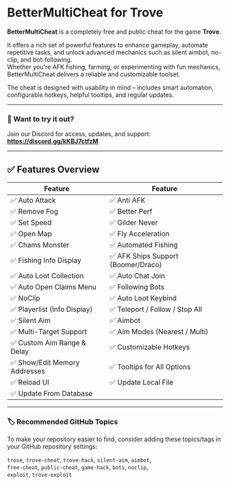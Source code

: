 # BetterMultiCheat for Trove

**BetterMultiCheat** is a completely free and public cheat for the game **Trove**.

It offers a rich set of powerful features to enhance gameplay, automate repetitive tasks, and unlock advanced mechanics such as silent aimbot, no-clip, and bot-following.  
Whether you're AFK fishing, farming, or experimenting with fun mechanics, BetterMultiCheat delivers a reliable and customizable toolset.

The cheat is designed with usability in mind – includes smart automation, configurable hotkeys, helpful tooltips, and regular updates.

---

### 🔗 Want to try it out?
Join our Discord for access, updates, and support:  
**https://discord.gg/kKBJ7ctfzM**

---

## ✅ Features Overview

| Feature                           | Feature                            |
|-----------------------------------|-------------------------------------|
| ✅ Auto Attack                    | ✅ Anti AFK                         |
| ✅ Remove Fog                    | ✅ Better Perf                      |
| ✅ Set Speed                     | ✅ Gilder Never                     |
| ✅ Open Map                      | ✅ Fly Acceleration                 |
| ✅ Chams Monster                 | ✅ Automated Fishing                |
| ✅ Fishing Info Display          | ✅ AFK Ships Support (Boomer/Draco)|
| ✅ Auto Loot Collection          | ✅ Auto Chat Join                   |
| ✅ Auto Open Claims Menu         | ✅ Following Bots                   |
| ✅ NoClip                        | ✅ Auto Loot Keybind                |
| ✅ Playerlist (Info Display)     | ✅ Teleport / Follow / Stop All     |
| ✅ Silent Aim                    | ✅ Aimbot                            |
| ✅ Multi-Target Support          | ✅ Aim Modes (Nearest / Multi)      |
| ✅ Custom Aim Range & Delay      | ✅ Customizable Hotkeys             |
| ✅ Show/Edit Memory Addresses    | ✅ Tooltips for All Options         |
| ✅ Reload UI                     | ✅ Update Local File                |
| ✅ Update From Database          |                                     |

---

### 🏷 Recommended GitHub Topics

To make your repository easier to find, consider adding these topics/tags in your GitHub repository settings:

`trove`, `trove-cheat`, `trove-hack`, `silent-aim`, `aimbot`,  
`free-cheat`, `public-cheat`, `game-hack`, `bots`, `noclip`,  
`exploit`, `trove-exploit`
